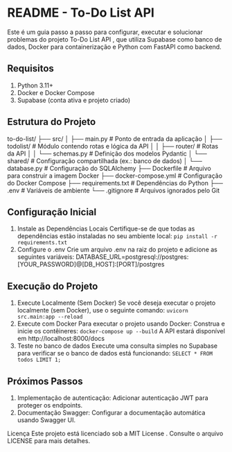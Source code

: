 # README - To-Do List API

Este é um guia passo a passo para configurar, executar e solucionar problemas do projeto To-Do List API , que utiliza Supabase como banco de dados, Docker para containerização e Python com FastAPI como backend.

## Requisitos

1. Python 3.11+
2. Docker e Docker Compose
3. Supabase (conta ativa e projeto criado)

## Estrutura do Projeto

to-do-list/
├── src/
│   ├── main.py                # Ponto de entrada da aplicação
│   ├── todolist/              # Módulo contendo rotas e lógica da API
│   │   ├── router/            # Rotas da API
│   │   └── schemas.py         # Definição dos modelos Pydantic
│   └── shared/                # Configuração compartilhada (ex.: banco de dados)
│       └── database.py        # Configuração do SQLAlchemy
├── Dockerfile                 # Arquivo para construir a imagem Docker
├── docker-compose.yml         # Configuração do Docker Compose
├── requirements.txt           # Dependências do Python
├── .env                       # Variáveis de ambiente
└── .gitignore                 # Arquivos ignorados pelo Git

## Configuração Inicial

1. Instale as Dependências Locais
   Certifique-se de que todas as dependências estão instaladas no seu ambiente local:
   ``pip install -r requirements.txt``
2. Configure o .env
   Crie um arquivo .env na raiz do projeto e adicione as seguintes variáveis:
   DATABASE_URL=postgresql://postgres:[YOUR_PASSWORD]@[DB_HOST]:[PORT]/postgres

## Execução do Projeto

1. Execute Localmente (Sem Docker)
   Se você deseja executar o projeto localmente (sem Docker), use o seguinte comando:
   ``uvicorn src.main:app --reload``
2. Execute com Docker
   Para executar o projeto usando Docker:
   Construa e inicie os contêineres:
   ``docker-compose up --build``
   A API estará disponível em http://localhost:8000/docs
3. Teste no banco de dados
   Execute uma consulta simples no Supabase para verificar se o banco de dados está funcionando:
   ``SELECT * FROM todos LIMIT 1;``

## Próximos Passos

1. Implementação de autenticação: Adicionar autenticação JWT para proteger os endpoints.
2. Documentação Swagger: Configurar a documentação automática usando Swagger UI.

Licença
Este projeto está licenciado sob a MIT License . Consulte o arquivo LICENSE para mais detalhes.
